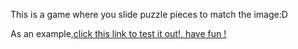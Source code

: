 This is a game where you slide puzzle pieces to match the image:D

As an example,<a href="http://htmlpreview.github.io/?https://github.com/Duduoop/Slide-puzzle-game/blob/main/index.html">click this link to test it out!, have fun !</a>
